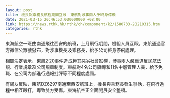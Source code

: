 ```yaml
---
layout: post
title: 機長及乘務長航程期間互毆　東航對涉事兩人予終身停飛
date: 2021-03-15 20:46:53.000000000 +08:00
link: https://news.rthk.hk/rthk/ch/component/k2/1580733-20210315.htm
categories: rthk
---
```


東海航空一班由南通飛往西安的航班，上月飛行期間，機組人員互毆，東航通過官方微信公眾號發布，對涉事機長及乘務長，給予公司終身停飛處理。

相關決定表示，東航2·20事件造成極其惡劣社會影響，涉事兩人嚴重違反民航法規、行業規章及公司規章制度。東航對4名公司領導和11名中層管理人員，給予免職、在公司內部進行通報批評等不同程度處罰。

有網友反映，東航DZ6297南通至西安航班上，機長與乘務長發生爭執，在飛行過程中相互毆打，導致雙方受傷。東海航空正全面開展安全整頓。
